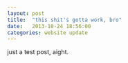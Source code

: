 ```yaml
---
layout: post
title:  "this shit's gotta work, bro"
date:   2013-10-24 18:56:00
categories: website update
---
```


just a test post, aight.